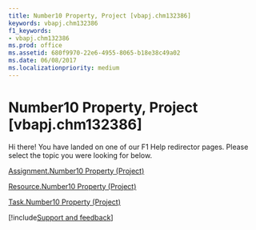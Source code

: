 ```yaml
---
title: Number10 Property, Project [vbapj.chm132386]
keywords: vbapj.chm132386
f1_keywords:
- vbapj.chm132386
ms.prod: office
ms.assetid: 680f9970-22e6-4955-8065-b18e38c49a02
ms.date: 06/08/2017
ms.localizationpriority: medium
---
```



# Number10 Property, Project [vbapj.chm132386]

Hi there! You have landed on one of our F1 Help redirector pages. Please select the topic you were looking for below.

[Assignment.Number10 Property (Project)](https://msdn.microsoft.com/library/ed85359b-394e-c0c3-c8e5-926f25243fcc%28Office.15%29.aspx)

[Resource.Number10 Property (Project)](https://msdn.microsoft.com/library/c4e80e3f-e15b-cb18-856a-d75996d679ff%28Office.15%29.aspx)

[Task.Number10 Property (Project)](https://msdn.microsoft.com/library/eab22695-07f9-d478-a08c-04f07d8d79e1%28Office.15%29.aspx)

[!include[Support and feedback](~/includes/feedback-boilerplate.md)]